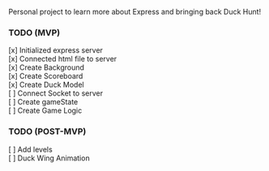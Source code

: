 Personal project to learn more about Express and bringing back Duck Hunt!

### TODO (MVP)

[x] Initialized express server  <br>
[x] Connected html file to server <br>
[x] Create Background <br>
[x] Create Scoreboard <br>
[x] Create Duck Model <br>
[ ] Connect Socket to server  <br>
[ ] Create gameState <br>
[ ] Create Game Logic <br>

### TODO (POST-MVP)

[ ] Add levels<br>
[ ] Duck Wing Animation<br>
